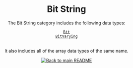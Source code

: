 <h1 align="center">
	Bit String
</h1>
<div align="center">
  <p>The Bit String category includes the following data types:</p>
  <a href="./Bit.md"><code>Bit</code></a><br/>
  <a href="./BitVarying.md"><code>BitVarying</code></a><br/>
  <br/>
  <p>It also includes all of the array data types of the same name.</p>
</div>


<p align="center">
  <!-- Back to main README button -->
  <a href="../../README.md">
    <img src="https://img.shields.io/badge/-Back%20to%20main%20README-blue" alt="Back to main README" />
  </a>
</p>